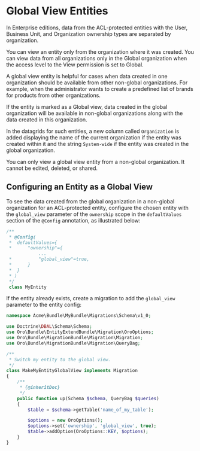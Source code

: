 <a id="backend-security-bundle-global-view-entities"></a>

# Global View Entities

In Enterprise editions, data from the ACL-protected entities with the User, Business Unit, and Organization ownership types are separated by organization.

You can view an entity only from the organization where it was created. You can view data from all organizations only in the Global organization when the access level to the View permission is set to Global.

A global view entity is helpful for cases when data created in one organization should be available from other non-global organizations. For example, when the administrator wants to create a predefined list of brands for products from other organizations.

If the entity is marked as a Global view, data created in the global organization will be available in non-global organizations along with
the data created in this organization.

In the datagrids for such entities, a new column called `Organization` is added displaying the name of the current organization if the entity was created within it and the string `System-wide` if the entity was created in the global organization.

You can only view a global view entity from a non-global organization. It cannot be edited, deleted, or shared.

## Configuring an Entity as a Global View

To see the data created from the global organization in a non-global organization for an ACL-protected entity, configure the chosen entity with the `global_view` parameter of the `ownership` scope in the
`defaultValues` section of the `@Config` annotation, as illustrated below:

```php
/**
 * @Config(
 *  defaultValues={
 *      "ownership"={
            ...
 *          "global_view"=true,
 *      }
 *  }
 * )
 */
 class MyEntity
```

If the entity already exists, create a migration to add the `global_view` parameter to the entity config:

```php
namespace Acme\Bundle\MyBundle\Migrations\Schema\v1_0;

use Doctrine\DBAL\Schema\Schema;
use Oro\Bundle\EntityExtendBundle\Migration\OroOptions;
use Oro\Bundle\MigrationBundle\Migration\Migration;
use Oro\Bundle\MigrationBundle\Migration\QueryBag;

/**
 * Switch my entity to the global view.
 */
class MakeMyEntityGlobalView implements Migration
{
    /**
     * {@inheritDoc}
     */
    public function up(Schema $schema, QueryBag $queries)
    {
        $table = $schema->getTable('name_of_my_table');

        $options = new OroOptions();
        $options->set('ownership', 'global_view', true);
        $table->addOption(OroOptions::KEY, $options);
    }
}
```

<!-- Frontend -->
